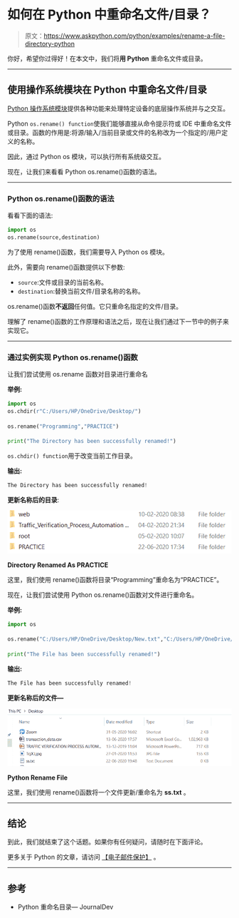 # 如何在 Python 中重命名文件/目录？

> 原文：<https://www.askpython.com/python/examples/rename-a-file-directory-python>

你好，希望你过得好！在本文中，我们将**用 Python** 重命名文件或目录。

* * *

## 使用操作系统模块在 Python 中重命名文件/目录

[Python 操作系统模块](https://www.askpython.com/python-modules/python-os-module-10-must-know-functions)提供各种功能来处理特定设备的底层操作系统并与之交互。

Python `os.rename() function`使我们能够直接从命令提示符或 IDE 中重命名文件或目录。函数的作用是:将源/输入/当前目录或文件的名称改为一个指定的/用户定义的名称。

因此，通过 Python os 模块，可以执行所有系统级交互。

现在，让我们来看看 Python os.rename()函数的语法。

* * *

### Python os.rename()函数的语法

看看下面的语法:

```py
import os
os.rename(source,destination)

```

为了使用 rename()函数，我们需要导入 Python os 模块。

此外，需要向 rename()函数提供以下参数:

*   `source`:文件或目录的当前名称。
*   `destination`:替换当前文件/目录名称的名称。

os.rename()函数**不返回**任何值。它只重命名指定的文件/目录。

理解了 rename()函数的工作原理和语法之后，现在让我们通过下一节中的例子来实现它。

* * *

### 通过实例实现 Python os.rename()函数

让我们尝试使用 os.rename 函数对目录进行重命名

**举例:**

```py
import os
os.chdir(r"C:/Users/HP/OneDrive/Desktop/")

os.rename("Programming","PRACTICE")

print("The Directory has been successfully renamed!")

```

`os.chdir() function`用于改变当前工作目录。

**输出:**

```py
The Directory has been successfully renamed!

```

**更新名称后的目录**:

![Directory Renamed As PRACTICE](img/78ef1dc3cf9c694b083dfd89e88e5c43.png)

**Directory Renamed As PRACTICE**

这里，我们使用 rename()函数将目录“Programming”重命名为“PRACTICE”。

现在，让我们尝试使用 Python os.rename()函数对文件进行重命名。

**举例:**

```py
import os

os.rename("C:/Users/HP/OneDrive/Desktop/New.txt","C:/Users/HP/OneDrive/Desktop/ss.txt")

print("The File has been successfully renamed!")

```

**输出:**

```py
The File has been successfully renamed!

```

**更新名称后的文件—**

![Python Rename File](img/d68d649995f3b392667e9273a4c2765d.png)

**Python Rename File**

这里，我们使用 rename()函数将一个文件更新/重命名为 **ss.txt** 。

* * *

## 结论

到此，我们就结束了这个话题。如果你有任何疑问，请随时在下面评论。

更多关于 Python 的文章，请访问 [【电子邮件保护】](https://www.askpython.com/) 。

* * *

## 参考

*   Python 重命名目录— JournalDev